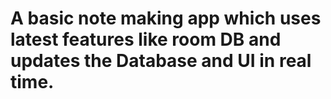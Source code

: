 # A basic note making app which uses latest features like room DB and updates the Database and UI in real time.

